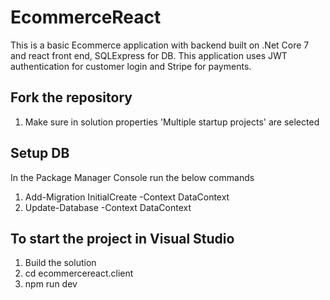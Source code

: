 # EcommerceReact

This is a basic Ecommerce application with backend built on .Net Core 7 and react front end, SQLExpress for DB.
This application uses JWT authentication for customer login and Stripe for payments. 

## Fork the repository
 1. Make sure in solution properties 'Multiple startup projects' are selected 

## Setup DB
 In the Package Manager Console run the below commands
 1. Add-Migration InitialCreate -Context DataContext
 2. Update-Database -Context DataContext

## To start the project in Visual Studio
 1. Build the solution
 2. cd ecommercereact.client
 3. npm run dev
